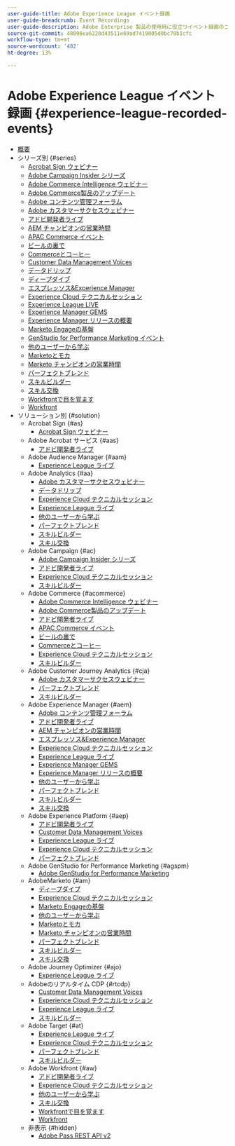 ```yaml
---
user-guide-title: Adobe Experience League イベント録画
user-guide-breadcrumb: Event Recordings
user-guide-description: Adobe Enterprise 製品の使用時に役立つイベント録画のコレクション
source-git-commit: 48096ea6220d43511e69ad7419005d0bc78b1cfc
workflow-type: tm+mt
source-wordcount: '482'
ht-degree: 13%

---
```



# Adobe Experience League イベント録画 {#experience-league-recorded-events}

+ [概要](overview.md)
+ シリーズ別 {#series}
   + [Acrobat Sign ウェビナー ](https://experienceleague.adobe.com/docs/events/acrobat-sign-webinars/overview.html)
   + [Adobe Campaign Insider シリーズ ](https://experienceleague.adobe.com/docs/events/adobe-campaign-insider-recordings/overview.html)
   + [Adobe Commerce Intelligence ウェビナー ](https://experienceleague.adobe.com/docs/events/mbi-webinars-recordings/overview.html)
   + [Adobe Commerce製品のアップデート ](https://experienceleague.adobe.com/docs/events/adobe-commerce-product-update-recordings/overview.html)
   + [Adobe コンテンツ管理フォーラム ](https://experienceleague.adobe.com/docs/events/adobe-content-management-forum-recordings/overview.html)
   + [Adobe カスタマーサクセスウェビナー ](https://experienceleague.adobe.com/docs/events/adobe-customer-success-webinar-recordings/overview.html)
   + [アドビ開発者ライブ](https://experienceleague.adobe.com/docs/events/adobe-developers-live-recordings/overview.html)
   + [AEM チャンピオンの営業時間 ](https://experienceleague.adobe.com/docs/events/aem-champion-office-hours/overview.html)
   + [APAC Commerce イベント ](https://experienceleague.adobe.com/docs/events/apac-commerce-recordings/overview.html)
   + [ ビールの裏で ](https://experienceleague.adobe.com/docs/events/behind-the-brew-recordings/overview.html)
   + [Commerceとコーヒー ](https://experienceleague.adobe.com/docs/events/commerce-and-coffee-recordings/overview.html)
   + [Customer Data Management Voices](https://experienceleague.adobe.com/docs/events/customer-data-management-voices-recordings/overview.html?lang=ja)
   + [ データドリップ ](https://experienceleague.adobe.com/docs/events/data-drip-recordings/overview.html)
   + [ ディープダイブ ](https://experienceleague.adobe.com/docs/events/deep-dives-recordings/overview.html)
   + [ エスプレッソス&amp;Experience Manager](https://experienceleague.adobe.com/docs/events/espressos-and-experience-manager-recordings/overview.html)
   + [Experience Cloud テクニカルセッション ](https://experienceleague.adobe.com/docs/events/tech-sessions/overview.html)
   + [Experience League LIVE](https://experienceleague.adobe.com/docs/events/experience-league-live-recordings/overview.html)
   + [Experience Manager GEMS](https://experienceleague.adobe.com/docs/events/experience-manager-gems-recordings/overview.html)
   + [Experience Manager リリースの概要 ](https://experienceleague.adobe.com/docs/events/aemcs-release-update-recordings/overview.html?lang=ja)
   + [Marketo Engageの基盤 ](https://experienceleague.adobe.com/en/docs/events/foundations-of-marketo-engage-webinars/overview)
   + [GenStudio for Performance Marketing イベント ](https://experienceleague.adobe.com/docs/events/genstudio-for-performance-marketing-events/overview.html)
   + [ 他のユーザーから学ぶ ](https://experienceleague.adobe.com/docs/events/learn-from-your-peers-recordings/overview.html)
   + [Marketoとモカ ](https://experienceleague.adobe.com/docs/events/marketo-and-mochas-recordings/overview.html)
   + [Marketo チャンピオンの営業時間 ](https://experienceleague.adobe.com/docs/events/marketo-champion-office-hours/overview.html)
   + [ パーフェクトブレンド ](https://experienceleague.adobe.com/en/docs/events/the-perfect-blend/overview)
   + [ スキルビルダー ](https://experienceleague.adobe.com/docs/events/skill-builder-recordings/overview.html)
   + [ スキル交換 ](https://experienceleague.adobe.com/docs/events/the-skill-exchange-recordings/overview.html)
   + [Workfrontで目を覚ます ](https://experienceleague.adobe.com/docs/events/wake-up-with-workfront-recordings/overview.html)
   + [Workfront](https://experienceleague.adobe.com/docs/events/workfront-recordings/overview.html)
+ ソリューション別 {#solution}
   + Acrobat Sign {#as}
      + [Acrobat Sign ウェビナー ](https://experienceleague.adobe.com/docs/events/acrobat-sign-webinars/overview.html)
   + Adobe Acrobat サービス {#aas}
      + [アドビ開発者ライブ](https://experienceleague.adobe.com/docs/events/adobe-developers-live-recordings/overview.html)
   + Adobe Audience Manager {#aam}
      + [Experience League ライブ ](https://experienceleague.adobe.com/docs/events/experience-league-live-recordings/overview.html)
   + Adobe Analytics {#aa}
      + [Adobe カスタマーサクセスウェビナー ](https://experienceleague.adobe.com/docs/events/adobe-customer-success-webinar-recordings/overview.html)
      + [ データドリップ ](https://experienceleague.adobe.com/docs/events/data-drip-recordings/overview.html)
      + [Experience Cloud テクニカルセッション ](https://experienceleague.adobe.com/docs/events/tech-sessions/overview.html)
      + [Experience League ライブ ](https://experienceleague.adobe.com/docs/events/experience-league-live-recordings/overview.html)
      + [ 他のユーザーから学ぶ ](https://experienceleague.adobe.com/docs/events/learn-from-your-peers-recordings/overview.html)
      + [ パーフェクトブレンド ](https://experienceleague.adobe.com/en/docs/events/the-perfect-blend/overview)
      + [ スキルビルダー ](https://experienceleague.adobe.com/docs/events/skill-builder-recordings/overview.html)
      + [ スキル交換 ](https://experienceleague.adobe.com/docs/events/the-skill-exchange-recordings/overview.html)
   + Adobe Campaign {#ac}
      + [Adobe Campaign Insider シリーズ ](https://experienceleague.adobe.com/docs/events/adobe-campaign-insider-recordings/overview.html)
      + [アドビ開発者ライブ](https://experienceleague.adobe.com/docs/events/adobe-developers-live-recordings/overview.html)
      + [Experience Cloud テクニカルセッション ](https://experienceleague.adobe.com/docs/events/tech-sessions/overview.html)
      + [ スキルビルダー ](https://experienceleague.adobe.com/docs/events/skill-builder-recordings/overview.html)
   + Adobe Commerce {#acommerce}
      + [Adobe Commerce Intelligence ウェビナー ](https://experienceleague.adobe.com/docs/events/mbi-webinars-recordings/overview.html)
      + [Adobe Commerce製品のアップデート ](https://experienceleague.adobe.com/docs/events/adobe-commerce-product-update-recordings/overview.html)
      + [アドビ開発者ライブ](https://experienceleague.adobe.com/docs/events/adobe-developers-live-recordings/overview.html)
      + [APAC Commerce イベント ](https://experienceleague.adobe.com/docs/events/apac-commerce-recordings/overview.html)
      + [ ビールの裏で ](https://experienceleague.adobe.com/docs/events/behind-the-brew-recordings/overview.html)
      + [Commerceとコーヒー ](https://experienceleague.adobe.com/docs/events/commerce-and-coffee-recordings/overview.html)
      + [Experience Cloud テクニカルセッション ](https://experienceleague.adobe.com/docs/events/tech-sessions/overview.html)
      + [ スキルビルダー ](https://experienceleague.adobe.com/docs/events/skill-builder-recordings/overview.html)
   + Adobe Customer Journey Analytics {#cja}
      + [Adobe カスタマーサクセスウェビナー ](https://experienceleague.adobe.com/docs/events/adobe-customer-success-webinar-recordings/overview.html)
      + [ パーフェクトブレンド ](https://experienceleague.adobe.com/en/docs/events/the-perfect-blend/overview)
      + [ スキルビルダー ](https://experienceleague.adobe.com/docs/events/skill-builder-recordings/overview.html)
   + Adobe Experience Manager {#aem}
      + [Adobe コンテンツ管理フォーラム ](https://experienceleague.adobe.com/docs/events/adobe-content-management-forum-recordings/overview.html)
      + [アドビ開発者ライブ](https://experienceleague.adobe.com/docs/events/adobe-developers-live-recordings/overview.html)
      + [AEM チャンピオンの営業時間 ](https://experienceleague.adobe.com/docs/events/aem-champion-office-hours/overview.html)
      + [ エスプレッソス&amp;Experience Manager](https://experienceleague.adobe.com/docs/events/espressos-and-experience-manager-recordings/overview.html)
      + [Experience Cloud テクニカルセッション ](https://experienceleague.adobe.com/docs/events/tech-sessions/overview.html)
      + [Experience League ライブ ](https://experienceleague.adobe.com/docs/events/experience-league-live-recordings/overview.html)
      + [Experience Manager GEMS](https://experienceleague.adobe.com/docs/events/experience-manager-gems-recordings/overview.html)
      + [Experience Manager リリースの概要 ](https://experienceleague.adobe.com/docs/events/aemcs-release-update-recordings/overview.html?lang=ja)
      + [ 他のユーザーから学ぶ ](https://experienceleague.adobe.com/docs/events/learn-from-your-peers-recordings/overview.html)
      + [ パーフェクトブレンド ](https://experienceleague.adobe.com/en/docs/events/the-perfect-blend/overview)
      + [ スキルビルダー ](https://experienceleague.adobe.com/docs/events/skill-builder-recordings/overview.html)
      + [ スキル交換 ](https://experienceleague.adobe.com/docs/events/the-skill-exchange-recordings/overview.html)
   + Adobe Experience Platform {#aep}
      + [アドビ開発者ライブ](https://experienceleague.adobe.com/docs/events/adobe-developers-live-recordings/overview.html)
      + [Customer Data Management Voices](https://experienceleague.adobe.com/docs/events/customer-data-management-voices-recordings/overview.html?lang=ja)
      + [Experience League ライブ ](https://experienceleague.adobe.com/docs/events/experience-league-live-recordings/overview.html)
      + [Experience Cloud テクニカルセッション ](https://experienceleague.adobe.com/docs/events/tech-sessions/overview.html)
      + [ パーフェクトブレンド ](https://experienceleague.adobe.com/en/docs/events/the-perfect-blend/overview)
   + Adobe GenStudio for Performance Marketing {#agspm}
      + [Adobe GenStudio for Performance Marketing](https://experienceleague.adobe.com/docs/events/genstudio-for-performance-marketing-events/overview.html)
   + AdobeMarketo {#am}
      + [ ディープダイブ ](https://experienceleague.adobe.com/docs/events/deep-dives-recordings/overview.html)
      + [Experience Cloud テクニカルセッション ](https://experienceleague.adobe.com/docs/events/tech-sessions/overview.html)
      + [Marketo Engageの基盤 ](https://experienceleague.adobe.com/en/docs/events/foundations-of-marketo-engage-webinars/overview)
      + [ 他のユーザーから学ぶ ](https://experienceleague.adobe.com/docs/events/learn-from-your-peers-recordings/overview.html)
      + [Marketoとモカ ](https://experienceleague.adobe.com/docs/events/marketo-and-mochas-recordings/overview.html)
      + [Marketo チャンピオンの営業時間 ](https://experienceleague.adobe.com/docs/events/marketo-champion-office-hours/overview.html)
      + [ パーフェクトブレンド ](https://experienceleague.adobe.com/en/docs/events/the-perfect-blend/overview)
      + [ スキルビルダー ](https://experienceleague.adobe.com/docs/events/skill-builder-recordings/overview.html)
      + [ スキル交換 ](https://experienceleague.adobe.com/docs/events/the-skill-exchange-recordings/overview.html)
   + Adobe Journey Optimizer {#ajo}
      + [Experience League ライブ ](https://experienceleague.adobe.com/docs/events/experience-league-live-recordings/overview.html)
   + Adobeのリアルタイム CDP {#rtcdp}
      + [Customer Data Management Voices](https://experienceleague.adobe.com/docs/events/customer-data-management-voices-recordings/overview.html?lang=ja)
      + [Experience Cloud テクニカルセッション ](https://experienceleague.adobe.com/docs/events/tech-sessions/overview.html)
      + [Experience League ライブ ](https://experienceleague.adobe.com/docs/events/experience-league-live-recordings/overview.html)
      + [ スキルビルダー ](https://experienceleague.adobe.com/docs/events/skill-builder-recordings/overview.html)
   + Adobe Target {#at}
      + [Experience League ライブ ](https://experienceleague.adobe.com/docs/events/experience-league-live-recordings/overview.html)
      + [Experience Cloud テクニカルセッション ](https://experienceleague.adobe.com/docs/events/tech-sessions/overview.html)
      + [ パーフェクトブレンド ](https://experienceleague.adobe.com/en/docs/events/the-perfect-blend/overview)
      + [ スキルビルダー ](https://experienceleague.adobe.com/docs/events/skill-builder-recordings/overview.html)
   + Adobe Workfront {#aw}
      + [アドビ開発者ライブ](https://experienceleague.adobe.com/docs/events/adobe-developers-live-recordings/overview.html)
      + [Experience Cloud テクニカルセッション ](https://experienceleague.adobe.com/docs/events/tech-sessions/overview.html)
      + [ 他のユーザーから学ぶ ](https://experienceleague.adobe.com/docs/events/learn-from-your-peers-recordings/overview.html)
      + [ スキル交換 ](https://experienceleague.adobe.com/docs/events/the-skill-exchange-recordings/overview.html)
      + [Workfrontで目を覚ます ](https://experienceleague.adobe.com/docs/events/wake-up-with-workfront-recordings/overview.html)
      + [Workfront](https://experienceleague.adobe.com/docs/events/workfront-recordings/overview.html)
   + 非表示 {#hidden}
      + [Adobe Pass REST API v2](../single-events/adobe-pass-rest-api-v2.md)